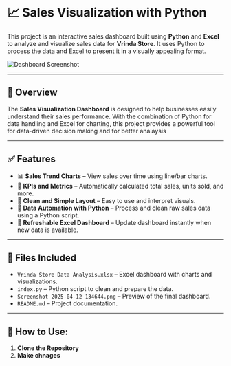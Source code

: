 # 📈 Sales Visualization with Python

This project is an interactive sales dashboard built using **Python** and **Excel** to analyze and visualize sales data for **Vrinda Store**. It uses Python to process the data and Excel to present it in a visually appealing format.

![Dashboard Screenshot](Screenshot%202025-04-12%20134644.png)

---------------

## 🧾 Overview

The **Sales Visualization Dashboard** is designed to help businesses easily understand their sales performance. With the combination of Python for data handling and Excel for charting, this project provides a powerful tool for data-driven decision making and for better analaysis

-----

## ✅ Features

- 📊 **Sales Trend Charts** – View sales over time using line/bar charts.
- 🧮 **KPIs and Metrics** – Automatically calculated total sales, units sold, and more.
- 🧩 **Clean and Simple Layout** – Easy to use and interpret visuals.
- 📂 **Data Automation with Python** – Process and clean raw sales data using a Python script.
- 🔄 **Refreshable Excel Dashboard** – Update dashboard instantly when new data is available.

---

## 📁 Files Included

- `Vrinda Store Data Analysis.xlsx` – Excel dashboard with charts and visualizations.
- `index.py` – Python script to clean and prepare the data.
- `Screenshot 2025-04-12 134644.png` – Preview of the final dashboard.
- `README.md` – Project documentation.

---

## 🚀 How to Use: 

1. **Clone the Repository**  
2. **Make chnages**
